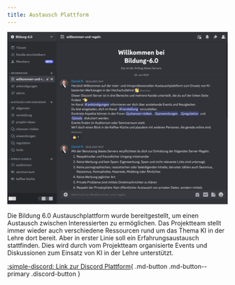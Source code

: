 ```yaml
---
title: Austausch Plattform
---
```


![Plattform](plattform.png)

Die Bildung 6.0 Austauschplattform wurde bereitgestellt, um einen Austausch zwischen Interessierten zu ermöglichen. Das Projektteam stellt immer wieder auch verschiedene Ressourcen rund um das Thema KI in der Lehre dort bereit. Aber in erster Linie soll ein Erfahrungsaustausch stattfinden. Dies wird durch vom Projektteam organisierte Events und Diskussionen zum Einsatz von KI in der Lehre unterstützt.

[:simple-discord:  Link zur Discord Plattform](https://discord.gg/S2tdXkKWdB){ .md-button .md-button--primary .discord-button }

<script>
let url = "https://discord.com/api/guilds/1116635493719871510/widget.json";
// Update the URL to match your server's widget ID
fetch(url)
  .then(response => response.json())
  .then(data => {
    document.querySelector(".discord-button").href = data.instant_invite;
  });


</script>
